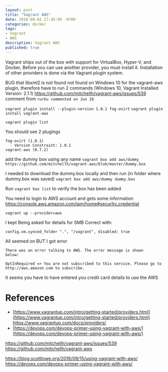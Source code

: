 ```yaml
---
layout: post
title: "Vagrant AWS"
date: 2018-08-02 17:45:09 -0700
categories: docker
tags: 
- Vagrant
- AWS
description: Vagrant AWS
published: true
---
```



Vagrant ships out of the box with support for VirtualBox, Hyper-V, and Docker,
Before you can use another provider, you must install it. Installation of other providers is done via the Vagrant plugin system.

BUG that libxml2 is not found not found on Windows 10 for the vagrant-aws plugin, therefore have to run 2 commands (Windows 10, Vagrant Installed Version: 2.1.1) 
https://github.com/mitchellh/vagrant-aws/issues/539 comment from `rurku commented on Jun 18`

`vagrant plugin install --plugin-version 1.0.1 fog-ovirt`
`vagrant plugin install vagrant-aws`

`vagrant plugin list`

You should see 2 plugings 

```
fog-ovirt (1.0.1)
  - Version Constraint: 1.0.1
vagrant-aws (0.7.2)
```

add the dummy box using any name
`vagrant box add aws/dummy https://github.com/mitchellh/vagrant-aws/blob/master/dummy.box`

I needed to download the dummy.box locally and then run (in folder where dummy.box was saved) 
`vagrant box add aws/dummy dummy.box`

Run 
`vagrant box list`
to verify the box has been added 


You need to login to AWS account and gets some information 
https://console.aws.amazon.com/iam/home#security_credential



`vagrant up --provider=aws`


I kept Being asked for details for SMB Correct with:
```
config.vm.synced_folder ".", "/vagrant", disabled: true  
```

All seemed on BUT I got error
```
There was an error talking to AWS. The error message is shown
below:

OptInRequired => You are not subscribed to this service. Please go to http://aws.amazon.com to subscribe.
```
It seems you have to have entered you credit card details to use the AWS



References
===



- [https://www.vagrantup.com/intro/getting-started/providers.html](https://www.vagrantup.com/intro/getting-started/providers.html)
https://www.vagrantup.com/docs/providers/
- [https://devops.com/devops-primer-using-vagrant-with-aws/](https://devops.com/devops-primer-using-vagrant-with-aws/)

https://github.com/mitchellh/vagrant-aws/issues/539
https://github.com/mitchellh/vagrant-aws

https://blog.scottlowe.org/2016/09/15/using-vagrant-with-aws/
https://devops.com/devops-primer-using-vagrant-with-aws/

